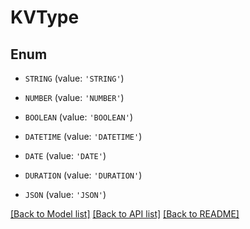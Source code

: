 # KVType


## Enum

* `STRING` (value: `'STRING'`)

* `NUMBER` (value: `'NUMBER'`)

* `BOOLEAN` (value: `'BOOLEAN'`)

* `DATETIME` (value: `'DATETIME'`)

* `DATE` (value: `'DATE'`)

* `DURATION` (value: `'DURATION'`)

* `JSON` (value: `'JSON'`)

[[Back to Model list]](../README.md#documentation-for-models) [[Back to API list]](../README.md#documentation-for-api-endpoints) [[Back to README]](../README.md)


